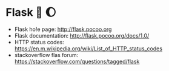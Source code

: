 # Flask :rocket: :moon:

* Flask ho!e page: http://flask.pocoo.org
* Flask documentation: http://flask.pocoo.org/docs/1.0/
* HTTP status codes: https://en.m.wikipedia.org/wiki/List_of_HTTP_status_codes
* stackoverflow flas forum: https://stackoverflow.com/questions/tagged/flask
